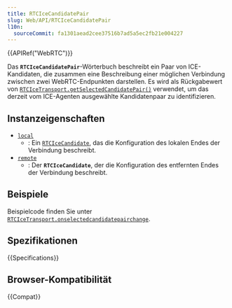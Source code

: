 ```yaml
---
title: RTCIceCandidatePair
slug: Web/API/RTCIceCandidatePair
l10n:
  sourceCommit: fa1301aead2cee37516b7ad5a5ec2fb21e004227
---
```


{{APIRef("WebRTC")}}

Das **`RTCIceCandidatePair`**-Wörterbuch beschreibt ein Paar von ICE-Kandidaten, die zusammen eine Beschreibung einer möglichen Verbindung zwischen zwei WebRTC-Endpunkten darstellen. Es wird als Rückgabewert von [`RTCIceTransport.getSelectedCandidatePair()`](/de/docs/Web/API/RTCIceTransport/getSelectedCandidatePair) verwendet, um das derzeit vom ICE-Agenten ausgewählte Kandidatenpaar zu identifizieren.

## Instanzeigenschaften

- [`local`](/de/docs/Web/API/RTCIceCandidatePair/local)
  - : Ein [`RTCIceCandidate`](/de/docs/Web/API/RTCIceCandidate), das die Konfiguration des lokalen Endes der Verbindung beschreibt.
- [`remote`](/de/docs/Web/API/RTCIceCandidatePair/remote)
  - : Der **`RTCIceCandidate`**, der die Konfiguration des entfernten Endes der Verbindung beschreibt.

## Beispiele

Beispielcode finden Sie unter [`RTCIceTransport.onselectedcandidatepairchange`](/de/docs/Web/API/RTCIceTransport/selectedcandidatepairchange_event#examples).

## Spezifikationen

{{Specifications}}

## Browser-Kompatibilität

{{Compat}}

